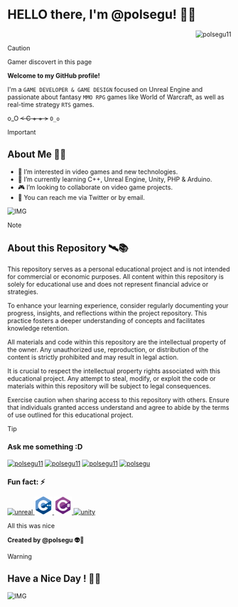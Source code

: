  <h1 align="left">HELLO there, I'm @polsegu! 👋😎</h1>
 <p align="right"> <img src="https://komarev.com/ghpvc/?username=polsegu11&label=Profile%20views&color=0e75b6&style=flat" alt="polsegu11" /> </p>

> [!CAUTION]
> Gamer discovert in this page
> 

 **Welcome to my GitHub profile!**   

 
 I'm a `GAME DEVELOPER & GAME DESIGN` focused on Unreal Engine and passionate about fantasy `MMO RPG` games like World of Warcraft, as well as real-time strategy `RTS` games.

o_O   ~~~~~~~~~~< C + + >~~~~~~~~~~ `O_o`
> [!IMPORTANT]
> <h2 align="left">About Me 🚨🔥</h2>
><p align="left">
>
> - 🤖 I’m interested in video games and new technologies.
> - 🚀 I’m currently learning C++, Unreal Engine, Unity, PHP & Arduino.
> - 🎮 I’m looking to collaborate on video game projects.
> - 🐧 You can reach me via Twitter or by email.
></p>
![IMG](https://i.postimg.cc/wv7mn1KK/Chill-Music.gif)


>[!NOTE]
> <h2 align="left">About this Repository 🛰️📚</h2>
> This repository serves as a personal educational project and is not intended for commercial or economic purposes. All content within this repository is solely for educational use and does not represent financial advice or strategies.
> 
> To enhance your learning experience, consider regularly documenting your progress, insights, and reflections within the project repository. This practice fosters a deeper understanding of concepts and facilitates knowledge retention.
> 
> All materials and code within this repository are the intellectual property of the owner. Any unauthorized use, reproduction, or distribution of the content is strictly prohibited and may result in legal action.
> 
> It is crucial to respect the intellectual property rights associated with this educational project. Any attempt to steal, modify, or exploit the code or materials within this repository will be subject to legal consequences.
> 
> Exercise caution when sharing access to this repository with others. Ensure that individuals granted access understand and agree to abide by the terms of use outlined for this educational project.
> 

> [!TIP]
> <h3 align="left">Ask me something :D</h3>
> <p align="left">
> <a href="https://twitter.com/polsegu11" target="blank"><img align="center" src="https://raw.githubusercontent.com/rahuldkjain/github-profile-readme-generator/master/src/images/icons/Social/twitter.svg" alt="polsegu11" height="30" width="40" /></a>
> <a href="https://linkedin.com/in/polsegu11" target="blank"><img align="center" src="https://raw.githubusercontent.com/rahuldkjain/github-profile-readme-generator/master/src/images/icons/Social/linked-in-alt.svg" alt="polsegu11" height="30" width="40" /></a>
> <a href="https://instagram.com/polsegu" target="blank"><img align="center" src="https://raw.githubusercontent.com/rahuldkjain/github-profile-readme-generator/master/src/images/icons/Social/instagram.svg" alt="polsegu11" height="30" width="40" /></a>
> <a href="https://www.youtube.com/channel/UCJysI6U7y4tnwCSEjwrgERQ" target="blank"><img align="center" src="https://raw.githubusercontent.com/rahuldkjain/github-profile-readme-generator/master/src/images/icons/Social/youtube.svg" alt="polsegu" height="30" width="40" /></a>
> </p>
>
> <h3 align="left">Fun fact: ⚡</h3>
> <p align="left"> <a href="https://unrealengine.com/" target="_blank" rel="noreferrer"> <img src="https://raw.githubusercontent.com/kenangundogan/fontisto/036b7eca71aab1bef8e6a0518f7329f13ed62f6b/icons/svg/brand/unreal-engine.svg" alt="unreal" width="40" height="40"/> </a> <a href="https://www.w3schools.com/cpp/" target="_blank" rel="noreferrer"> <img src="https://raw.githubusercontent.com/devicons/devicon/master/icons/cplusplus/cplusplus-original.svg" alt="cplusplus" width="40" height="40"/> </a> <a href="https://www.w3schools.com/cs/" target="_blank" rel="noreferrer"> <img src="https://raw.githubusercontent.com/devicons/devicon/master/icons/csharp/csharp-original.svg" alt="csharp" width="40" height="40"/> </a> <a href="https://unity.com/" target="_blank" rel="noreferrer"> <img src="https://www.vectorlogo.zone/logos/unity3d/unity3d-icon.svg" alt="unity" width="40" height="40"/> </a>  </p>
>
>All this was nice 
>
> ____________________________________________________Created by **@polsegu** 👽🐧____________________________________________________
>
 
> [!WARNING]
> ## Have a Nice Day ! 👋😁
> 
> 
> ![IMG](https://i.postimg.cc/N08JLPLG/giphy.gif)
> 

<!---
polsegu/polsegu is a ✨ special ✨ repository because its `README.md` (this file) appears on your GitHub profile.
You can click the Preview link to take a look at your changes.
--->
